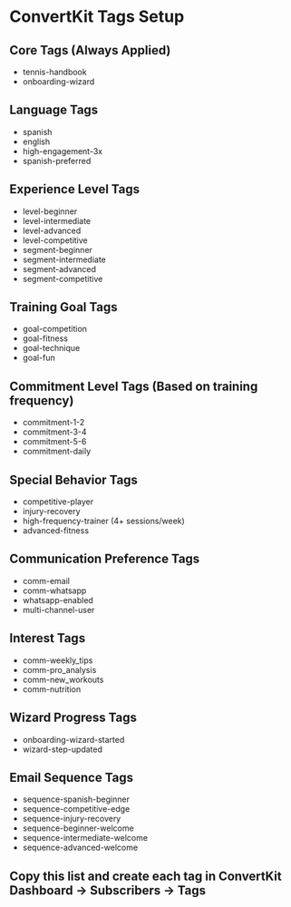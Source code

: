 # ConvertKit Tags Setup

## Core Tags (Always Applied)
- tennis-handbook
- onboarding-wizard

## Language Tags
- spanish
- english  
- high-engagement-3x
- spanish-preferred

## Experience Level Tags
- level-beginner
- level-intermediate
- level-advanced
- level-competitive
- segment-beginner
- segment-intermediate
- segment-advanced
- segment-competitive

## Training Goal Tags
- goal-competition
- goal-fitness
- goal-technique
- goal-fun

## Commitment Level Tags (Based on training frequency)
- commitment-1-2
- commitment-3-4
- commitment-5-6
- commitment-daily

## Special Behavior Tags
- competitive-player
- injury-recovery
- high-frequency-trainer (4+ sessions/week)
- advanced-fitness

## Communication Preference Tags
- comm-email
- comm-whatsapp
- whatsapp-enabled
- multi-channel-user

## Interest Tags
- comm-weekly_tips
- comm-pro_analysis
- comm-new_workouts
- comm-nutrition

## Wizard Progress Tags
- onboarding-wizard-started
- wizard-step-updated

## Email Sequence Tags
- sequence-spanish-beginner
- sequence-competitive-edge
- sequence-injury-recovery
- sequence-beginner-welcome
- sequence-intermediate-welcome
- sequence-advanced-welcome

## Copy this list and create each tag in ConvertKit Dashboard → Subscribers → Tags